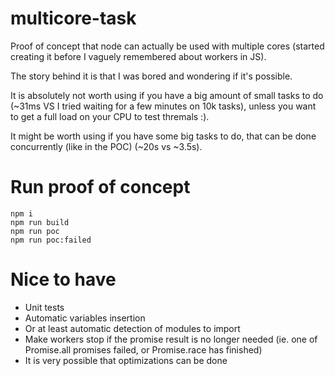 # multicore-task

Proof of concept that node can actually be used with multiple cores (started creating it before I vaguely remembered about workers in JS).

The story behind it is that I was bored and wondering if it's possible.

It is absolutely not worth using if you have a big amount of small tasks to do (~31ms VS I tried waiting for a few minutes on 10k tasks), unless you want to get a full load on your CPU to test thremals :).

It might be worth using if you have some big tasks to do, that can be done concurrently (like in the POC) (~20s vs ~3.5s).

# Run proof of concept

```
npm i
npm run build
npm run poc
npm run poc:failed
```

# Nice to have

- Unit tests
- Automatic variables insertion
- Or at least automatic detection of modules to import
- Make workers stop if the promise result is no longer needed (ie. one of Promise.all promises failed, or Promise.race has finished)
- It is very possible that optimizations can be done
